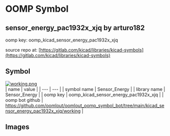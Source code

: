 # OOMP Symbol  
## sensor_energy_pac1932x_xjq  by arturo182  
  
oomp key: oomp_kicad_sensor_energy_pac1932x_xjq  
  
source repo at: [https://gitlab.com/kicad/libraries/kicad-symbols](https://gitlab.com/kicad/libraries/kicad-symbols)  
## Symbol  
  
[![working.png](working_600.png)](working.png)  
| name | value | 
| --- | --- | 
| symbol name | Sensor_Energy | 
| library name | Sensor_Energy | 
| oomp key | oomp_kicad_sensor_energy_pac1932x_xjq | 
| oomp bot github | https://github.com/oomlout/oomlout_oomp_symbol_bot/tree/main/kicad_sensor_energy_pac1932x_xjq/working | 
## Images  
